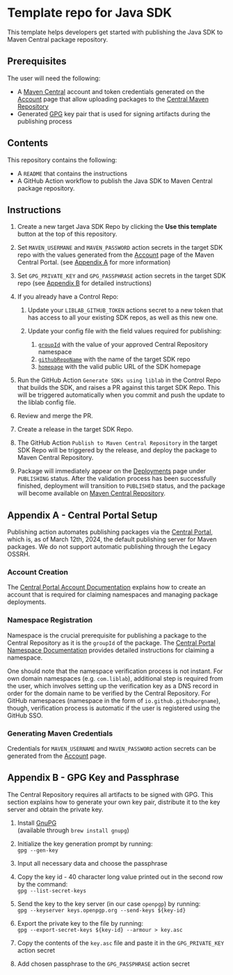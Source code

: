 # Template repo for Java SDK  
This template helps developers get started with publishing the Java SDK to Maven Central package repository.

## Prerequisites
The user will need the following:

- A [Maven Central](https://central.sonatype.org/) account and token credentials generated on the [Account](https://central.sonatype.com/account) page that allow uploading packages to the [Central Maven Repository](https://repo.maven.apache.org/maven2/)
- Generated [GPG](https://central.sonatype.org/publish/requirements/gpg/#managing-your-credentials) key pair that is used for signing artifacts during the publishing process

## Contents
This repository contains the following:

- A `README` that contains the instructions
- A GitHub Action workflow to publish the Java SDK to Maven Central package repository.


## Instructions

1. Create a new target Java SDK Repo by clicking the __Use this template__ button at the top of this repository.
1. Set `MAVEN_USERMANE` and `MAVEN_PASSWORD` action secrets in the target SDK repo with the values generated from the [Account](https://central.sonatype.com/account) page of the Maven Central Portal. (see [Appendix A](#appendix-a) for more information)
1. Set `GPG_PRIVATE_KEY` and `GPG_PASSPHRASE` action secrets in the target SDK repo (see [Appendix B](#appendix-b) for detailed instructions)
1. If you already have a Control Repo:

    1. Update your `LIBLAB_GITHUB_TOKEN` actions secret to a new token that has access to all your existing SDK repos, as well as this new one.

    1. Update your config file with the field values required for publishing:

        1. [`groupId`](https://developers.liblab.com/cli/config-file-overview-language/#groupid) with the value of your approved Central Repository namespace
        2. [`githubRepoName`](https://developers.liblab.com/cli/config-file-overview-language/#githubreponame) with the name of the target SDK repo
        3. [`homepage`](https://developers.liblab.com/cli/config-file-overview-language/#homepage) with the valid public URL of the SDK homepage

1. Run the GitHub Action `Generate SDKs using liblab` in the Control Repo that builds the SDK, and raises a PR against this target SDK Repo. This will be triggered automatically when you commit and push the update to the liblab config file.

1. Review and merge the PR.

1. Create a release in the target SDK Repo.

1. The GitHub Action `Publish to Maven Central Repository` in the target SDK Repo will be triggered by the release, and deploy the package to Maven Central Repository. 

1. Package will immediately appear on the [Deployments](https://central.sonatype.com/publishing/deployments) page under `PUBLISHING` status. After the validation process has been successfully finished, deployment will transition to `PUBLISHED` status, and the package will become available on [Maven Central Repository](https://central.sonatype.com/search). 


## Appendix A - Central Portal Setup

Publishing action automates publishing packages via the [Central Portal](https://central.sonatype.org/), which is, as of March 12th, 2024, the default publishing server for Maven packages. We do not support automatic publishing through the Legacy OSSRH.

### Account Creation

The [Central Portal Account Documentation](https://central.sonatype.org/register/central-portal/) explains how to create an account that is required for claiming namespaces and managing package deployments.

### Namespace Registration

Namespace is the crucial prerequisite for publishing a package to the Central Repository as it is the `groupId` of the package.  The [Central Portal Namespace Documentation](https://central.sonatype.org/register/namespace/#switching-to-ossrh-during-portal-early-access) provides detailed instructions for claiming a namespace. 

One should note that the namespace verification process is not instant. For own domain namespaces (e.g. `com.liblab`), additional step is required from the user, which involves setting up the verification key as a DNS record in order for the domain name to be verified by the Central Repository. For GitHub namespaces (namespace in the form of `io.github.githuborgname`), though, verification process is automatic if the user is registered using the GitHub SSO.   


### Generating Maven Credentials

Credentials for `MAVEN_USERNAME` and `MAVEN_PASSWORD` action secrets can be generated from the [Account](https://central.sonatype.com/account/) page.


## Appendix B - GPG Key and Passphrase

The Central Repository requires all artifacts to be signed with GPG. This section explains how to generate your own key pair, distribute it to the key server and obtain the private key.

1. Install [GnuPG](https://www.gnupg.org/download/)\
    (available through `brew install gnupg`)

1. Initialize the key generation prompt by running:\
    `gpg --gen-key`

1. Input all necessary data and choose the passphrase

1. Copy the key id - 40 character long value printed out in the second row by the command:\
    `gpg --list-secret-keys`

1. Send the key to the key server (in our case `openpgp`) by running:\
    `gpg --keyserver keys.openpgp.org --send-keys ${key-id}`

1. Export the private key to the file by running:\
    `gpg --export-secret-keys ${key-id} --armour > key.asc`

1. Copy the contents of the `key.asc` file and paste it in the `GPG_PRIVATE_KEY` action secret

1. Add chosen passphrase to the `GPG_PASSPHRASE` action secret
